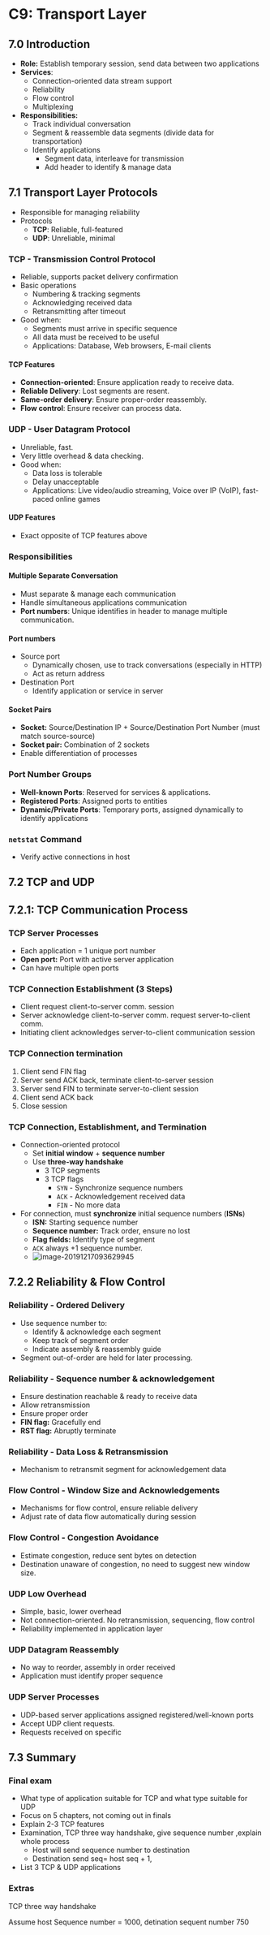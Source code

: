 # C9: Transport Layer

## 7.0 Introduction

- **Role:** Establish temporary session, send data between two applications
- **Services**:
  - Connection-oriented data stream support
  - Reliability
  - Flow control
  - Multiplexing
- **Responsibilities:**
  - Track individual conversation
  - Segment & reassemble data segments (divide data for transportation)
  - Identify applications
    - Segment data, interleave for transmission
    - Add header to identify & manage data

## 7.1 Transport Layer Protocols

- Responsible for managing reliability
- Protocols
  - **TCP**: Reliable, full-featured
  - **UDP**: Unreliable, minimal

### TCP - Transmission Control Protocol

- Reliable, supports packet delivery confirmation
- Basic operations
  - Numbering & tracking segments
  - Acknowledging received data
  - Retransmitting after timeout
- Good when:
  - Segments must arrive in specific sequence
  - All data must be received to be useful
  - Applications: Database, Web browsers, E-mail clients

#### TCP Features

- **Connection-oriented**: Ensure application ready to receive data.
- **Reliable Delivery**: Lost segments are resent.
- **Same-order delivery**: Ensure proper-order reassembly.
- **Flow control**: Ensure receiver can process data.

### UDP - User Datagram Protocol

- Unreliable, fast.
- Very little overhead & data checking.
- Good when:
  - Data loss is tolerable
  - Delay unacceptable
  - Applications: Live video/audio streaming, Voice over IP (VoIP), fast-paced online games

#### UDP Features

- Exact opposite of TCP features above

### Responsibilities

#### Multiple Separate Conversation

- Must separate & manage each communication
- Handle simultaneous applications communication
- **Port numbers**: Unique identifies in header to manage multiple communication.

#### Port numbers

- Source port
  - Dynamically chosen, use to track conversations (especially in HTTP)
  - Act as return address
- Destination Port
  - Identify application or service in server

#### Socket Pairs

- **Socket:** Source/Destination IP + Source/Destination Port Number (must match source-source)
- **Socket pair:** Combination of 2 sockets
- Enable differentiation of processes

### Port Number Groups

- **Well-known Ports**: Reserved for services & applications.
- **Registered Ports**: Assigned ports to entities
- **Dynamic/Private Ports**: Temporary ports, assigned dynamically to identify applications

### `netstat` Command

- Verify active connections in host

## 7.2 TCP and UDP

## 7.2.1: TCP Communication Process

### TCP Server Processes

- Each application = 1 unique port number
- **Open port:** Port with active server application
- Can have multiple open ports

### TCP Connection Establishment (3 Steps)

- Client request client-to-server comm. session
- Server acknowledge client-to-server comm. request server-to-client comm.
- Initiating client acknowledges server-to-client communication session

### TCP Connection termination

1. Client send FIN flag
2. Server send ACK back, terminate client-to-server session
3. Server send FIN to terminate server-to-client session
4. Client send ACK back
5. Close session

### TCP Connection, Establishment, and Termination

- Connection-oriented protocol
  - Set **initial window** + **sequence number**
  - Use **three-way handshake**
    - 3 TCP segments
    - 3 TCP flags
      - `SYN` - Synchronize sequence numbers
      - `ACK` - Acknowledgement received data
      - `FIN` - No more data
- For connection, must **synchronize** initial sequence numbers (**ISNs**)
  - **ISN:** Starting sequence number
  - **Sequence number:** Track order, ensure no lost
  - **Flag fields:** Identify type of segment
  - `ACK` always +1 sequence number.
  - ![image-20191217093629945](lecture-img/c9/tcp-three-way-handshake.png)

## 7.2.2 Reliability & Flow Control

### Reliability - Ordered Delivery

- Use sequence number to:
  - Identify & acknowledge each segment
  - Keep track of segment order
  - Indicate assembly & reassembly guide
- Segment out-of-order are held for later processing.

### Reliability - Sequence number & acknowledgement

- Ensure destination reachable & ready to receive data
- Allow retransmission
- Ensure proper order
- **FIN flag:** Gracefully end
- **RST flag:** Abruptly terminate

### Reliability - Data Loss & Retransmission

- Mechanism to retransmit segment for acknowledgement data

### Flow Control - Window Size and Acknowledgements

- Mechanisms for flow control, ensure reliable delivery
- Adjust rate of data flow automatically during session

### Flow Control - Congestion Avoidance

- Estimate congestion, reduce sent bytes on detection
- Destination unaware of congestion, no need to suggest new window size.

### UDP Low Overhead

- Simple, basic, lower overhead
- Not connection-oriented. No retransmission, sequencing, flow control
- Reliability implemented in application layer

### UDP Datagram Reassembly

- No way to reorder, assembly in order received
- Application must identify proper sequence

### UDP Server Processes

- UDP-based server applications assigned registered/well-known ports
- Accept UDP client requests.
- Requests received on specific 

## 7.3 Summary

### Final exam

- What type of application suitable for TCP and what type suitable for UDP
- Focus on 5 chapters, not coming out in finals
- Explain 2-3 TCP features
- Examination, TCP three way handshake, give sequence number ,explain whole process
  - Host will send sequence number to destination
  - Destination send seq= host seq + 1,
- List 3 TCP & UDP applications

### Extras

TCP three way handshake

Assume host Sequence number = 1000, detination sequent number 750

